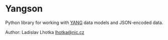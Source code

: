# Yangson

Python library for working with
[YANG](https://tools.ietf.org/html/draft-ietf-netmod-rfc6020bis)
data models and JSON-encoded data.

Author: Ladislav Lhotka <lhotka@nic.cz>
